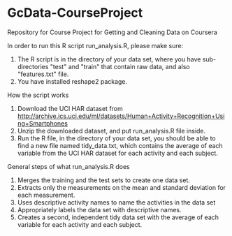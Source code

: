 GcData-CourseProject
====================

Repository for Course Project for Getting and Cleaning Data on Coursera

In order to run this R script run_analysis.R, please make sure:

1. The R script is in the directory of your data set, where you have sub-directories "test" and "train" that contain raw data, and also "features.txt" file.
2. You have installed reshape2 package.


How the script works

1. Download the UCI HAR dataset from http://archive.ics.uci.edu/ml/datasets/Human+Activity+Recognition+Using+Smartphones
2. Unzip the downloaded dataset, and put run_analysis.R file inside.
3. Run the R file, in the directory of your data set, you should be able to find a new file named tidy_data.txt, which contains the average of each variable from the UCI HAR dataset for each activity and each subject.


General steps of what run_analysis.R does

1. Merges the training and the test sets to create one data set.
2. Extracts only the measurements on the mean and standard deviation for each measurement. 
3. Uses descriptive activity names to name the activities in the data set
4. Appropriately labels the data set with descriptive names. 
5. Creates a second, independent tidy data set with the average of each variable for each activity and each subject. 

